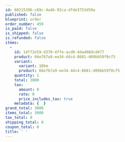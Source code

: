 ```yaml
---
id: 60215396-c69c-4a4b-92ca-dfde3753d59a
published: false
blueprint: order
order_number: 459
is_paid: false
is_shipped: false
is_refunded: false
items:
  -
    id: 14f72e59-d370-4ffe-acd8-4da408dcd477
    product: 66e767a9-ee34-4dc4-8681-d09bb59f0cf5
    variant:
      variant: 10km
      product: 66e767a9-ee34-4dc4-8681-d09bb59f0cf5
    quantity: 1
    total: 3000
    tax:
      amount: 0
      rate: 0
      price_includes_tax: true
    metadata: {  }
grand_total: 3000
items_total: 3000
tax_total: 0
shipping_total: 0
coupon_total: 0
title: ' '
---
```

